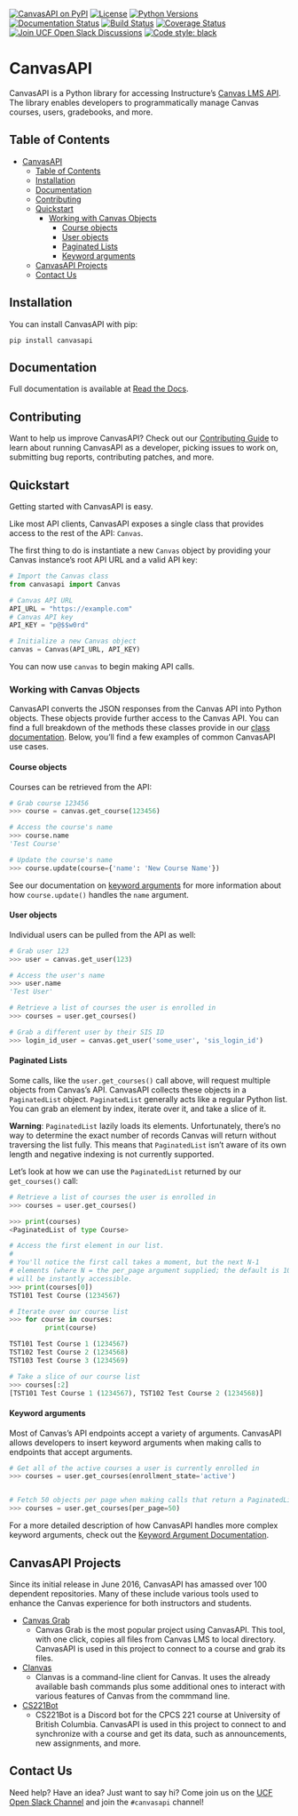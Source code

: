 [![CanvasAPI on PyPI](https://img.shields.io/pypi/v/canvasapi.svg)](https://pypi.python.org/pypi/canvasapi)
[![License](https://img.shields.io/pypi/l/canvasapi.svg)](https://pypi.python.org/pypi/canvasapi)
[![Python Versions](https://img.shields.io/pypi/pyversions/canvasapi.svg)](https://pypi.python.org/pypi/canvasapi)
[![Documentation Status](https://readthedocs.org/projects/canvasapi/badge/?version=stable)](http://canvasapi.readthedocs.io/en/stable/?badge=stable)
[![Build Status](https://travis-ci.org/ucfopen/canvasapi.svg?branch=master)](https://travis-ci.org/ucfopen/canvasapi)
[![Coverage Status](https://coveralls.io/repos/github/ucfopen/canvasapi/badge.svg?branch=master)](https://coveralls.io/github/ucfopen/canvasapi?branch=master)
[![Join UCF Open Slack Discussions](https://ucf-open-slackin.herokuapp.com/badge.svg)](https://ucf-open-slackin.herokuapp.com/)
[![Code style: black](https://img.shields.io/badge/code%20style-black-000000.svg)](https://github.com/psf/black)

# CanvasAPI

CanvasAPI is a Python library for accessing Instructure’s [Canvas LMS API](https://canvas.instructure.com/doc/api/index.html). The library enables developers to programmatically manage Canvas courses, users, gradebooks, and more.

## Table of Contents

* [CanvasAPI](#canvasapi)
    * [Table of Contents](#table-of-contents)
    * [Installation](#installation)
    * [Documentation](#documentation)
    * [Contributing](#contributing)
    * [Quickstart](#quickstart)
        * [Working with Canvas Objects](#working-with-canvas-objects)
            * [Course objects](#course-objects)
            * [User objects](#user-objects)
            * [Paginated Lists](#paginated-lists)
            * [Keyword arguments](#keyword-arguments)
    * [CanvasAPI Projects](#canvasapi-projects)
    * [Contact Us](#contact-us)

## Installation

You can install CanvasAPI with pip:

`pip install canvasapi`

## Documentation

Full documentation is available at [Read the Docs](http://canvasapi.readthedocs.io/).

## Contributing

Want to help us improve CanvasAPI? Check out our [Contributing Guide](.github/CONTRIBUTING.md) to learn about running CanvasAPI as a developer, picking issues to work on, submitting bug reports, contributing patches, and more.

## Quickstart

Getting started with CanvasAPI is easy.

Like most API clients, CanvasAPI exposes a single class that provides access to the rest of the API: `Canvas`.

The first thing to do is instantiate a new `Canvas` object by providing your Canvas instance’s root API URL and a valid API key:

```python
# Import the Canvas class
from canvasapi import Canvas

# Canvas API URL
API_URL = "https://example.com"
# Canvas API key
API_KEY = "p@$$w0rd"

# Initialize a new Canvas object
canvas = Canvas(API_URL, API_KEY)
```

You can now use `canvas` to begin making API calls.

### Working with Canvas Objects

CanvasAPI converts the JSON responses from the Canvas API into Python objects. These objects provide further access to the Canvas API. You can find a full breakdown of the methods these classes provide in our [class documentation](http://canvasapi.readthedocs.io/en/stable/class-reference.html). Below, you’ll find a few examples of common CanvasAPI use cases.

#### Course objects

Courses can be retrieved from the API:

```python
# Grab course 123456
>>> course = canvas.get_course(123456)

# Access the course's name
>>> course.name
'Test Course'

# Update the course's name
>>> course.update(course={'name': 'New Course Name'})
```

See our documentation on [keyword arguments](#keyword-arguments) for more information about how `course.update()` handles the `name` argument.

#### User objects

Individual users can be pulled from the API as well:

```python
# Grab user 123
>>> user = canvas.get_user(123)

# Access the user's name
>>> user.name
'Test User'

# Retrieve a list of courses the user is enrolled in
>>> courses = user.get_courses()

# Grab a different user by their SIS ID
>>> login_id_user = canvas.get_user('some_user', 'sis_login_id')
```

#### Paginated Lists

Some calls, like the `user.get_courses()` call above, will request multiple objects from Canvas’s API. CanvasAPI collects these objects in a `PaginatedList` object. `PaginatedList` generally acts like a regular Python list. You can grab an element by index, iterate over it, and take a slice of it.

**Warning**: `PaginatedList` lazily loads its elements. Unfortunately, there’s no way to determine the exact number of records Canvas will return without traversing the list fully. This means that `PaginatedList` isn’t aware of its own length and negative indexing is not currently supported.

Let’s look at how we can use the `PaginatedList` returned by our `get_courses()` call:

```python
# Retrieve a list of courses the user is enrolled in
>>> courses = user.get_courses()

>>> print(courses)
<PaginatedList of type Course>

# Access the first element in our list.
#
# You'll notice the first call takes a moment, but the next N-1
# elements (where N = the per_page argument supplied; the default is 10)
# will be instantly accessible.
>>> print(courses[0])
TST101 Test Course (1234567)

# Iterate over our course list
>>> for course in courses:
         print(course)

TST101 Test Course 1 (1234567)
TST102 Test Course 2 (1234568)
TST103 Test Course 3 (1234569)

# Take a slice of our course list
>>> courses[:2]
[TST101 Test Course 1 (1234567), TST102 Test Course 2 (1234568)]
```

#### Keyword arguments

Most of Canvas’s API endpoints accept a variety of arguments. CanvasAPI allows developers to insert keyword arguments when making calls to endpoints that accept arguments.

```python
# Get all of the active courses a user is currently enrolled in
>>> courses = user.get_courses(enrollment_state='active')


# Fetch 50 objects per page when making calls that return a PaginatedList
>>> courses = user.get_courses(per_page=50)
```

For a more detailed description of how CanvasAPI handles more complex keyword arguments, check out the [Keyword Argument Documentation](http://canvasapi.readthedocs.io/en/stable/keyword-args.html).

## CanvasAPI Projects

Since its initial release in June 2016, CanvasAPI has amassed over 100 dependent repositories. Many of these include various tools used to enhance the Canvas experience for both instructors and students.

* [Canvas Grab](https://github.com/skyzh/canvas_grab)
    * Canvas Grab is the most popular project using CanvasAPI. This tool, with one click, copies all files from Canvas LMS to local directory. CanvasAPI is used in this project to connect to a course and grab its files.
* [Clanvas](https://github.com/marklalor/clanvas)
    * Clanvas is a command-line client for Canvas. It uses the already available bash commands plus some additional ones to interact with various features of Canvas from the commmand line. 
* [CS221Bot](https://github.com/Person314159/cs221bot)
    * CS221Bot is a Discord bot for the CPCS 221 course at University of British Columbia. CanvasAPI is used in this project to connect to and synchronize with a course and get its data, such as announcements, new assignments, and more.

## Contact Us

Need help? Have an idea? Just want to say hi? Come join us on the [UCF Open Slack Channel](https://ucf-open-slackin.herokuapp.com) and join the `#canvasapi` channel!